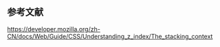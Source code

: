 ## 参考文献

https://developer.mozilla.org/zh-CN/docs/Web/Guide/CSS/Understanding_z_index/The_stacking_context